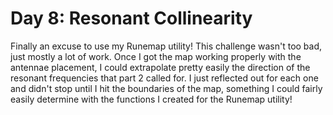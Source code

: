 # Day 8: Resonant Collinearity

Finally an excuse to use my Runemap utility! This challenge wasn't too bad, just mostly a lot of work. Once I got the map working properly with the antennae placement, I could extrapolate pretty easily the direction of the resonant frequencies that part 2 called for. I just reflected out for each one and didn't stop until I hit the boundaries of the map, something I could fairly easily determine with the functions I created for the Runemap utility!